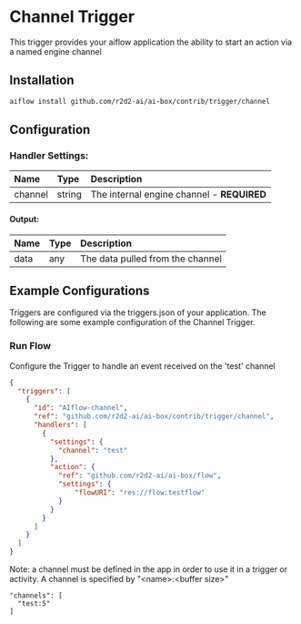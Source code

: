 <!--
title: Channel
weight: 4706
-->

# Channel Trigger
This trigger provides your aiflow application the ability to start an action via a named engine channel

## Installation

```bash
aiflow install github.com/r2d2-ai/ai-box/contrib/trigger/channel
```

## Configuration    

### Handler Settings:
| Name    | Type   | Description
|:---     | :---   | :---     
| channel | string | The internal engine channel - **REQUIRED**

#### Output:
| Name | Type | Description
|:---  | :--- | :---     
| data | any  | The data pulled from the channel


## Example Configurations

Triggers are configured via the triggers.json of your application. The following are some example configuration of the Channel Trigger.

### Run Flow
Configure the Trigger to handle an event received on the 'test' channel

```json
{
  "triggers": [
    {
      "id": "AIflow-channel",
      "ref": "github.com/r2d2-ai/ai-box/contrib/trigger/channel",
      "handlers": [
        {
          "settings": {
            "channel": "test"
          },
          "action": {
            "ref": "github.com/r2d2-ai/ai-box/flow",
            "settings": {
                "flowURI": "res://flow:testflow"
            }       
          }
        }
      ]
    }
  ]
}
```

Note: a channel must be defined in the app in order to use it in a trigger or activity.  A channel is specified by "\<name\>:\<buffer size\>"
```
"channels": [
  "test:5"
]
```